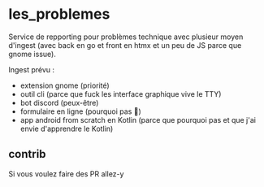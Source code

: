 # les_problemes
Service de repporting pour problèmes technique avec plusieur moyen d'ingest (avec back en go et front en htmx et un peu de JS parce que gnome issue).

Ingest prévu :
- extension gnome (priorité)
- outil cli (parce que fuck les interface graphique vive le TTY)
- bot discord (peux-être)
- formulaire en ligne (pourquoi pas 🤷)
- app android from scratch en Kotlin (parce que pourquoi pas et que j'ai envie d'apprendre le Kotlin)

## contrib
Si vous voulez faire des PR allez-y
